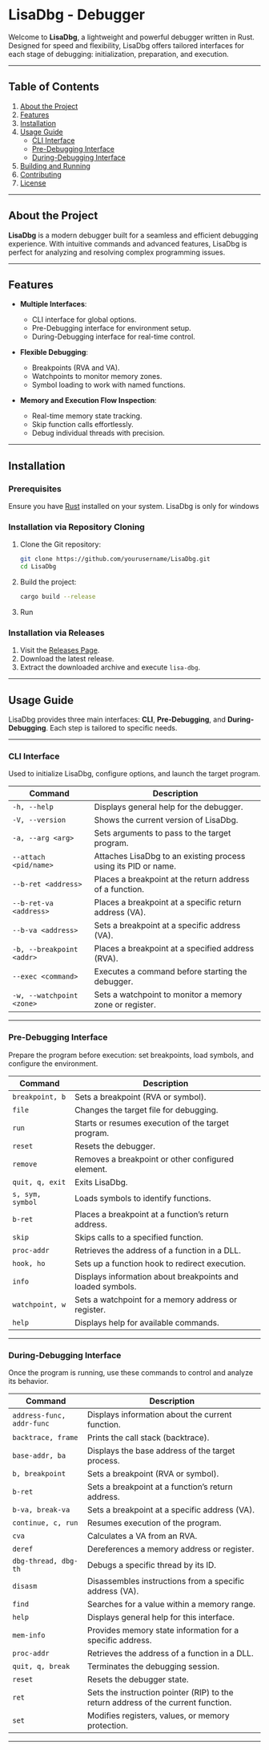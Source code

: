 # LisaDbg - Debugger

Welcome to **LisaDbg**, a lightweight and powerful debugger written in Rust. Designed for speed and flexibility, LisaDbg offers tailored interfaces for each stage of debugging: initialization, preparation, and execution.

---

## Table of Contents

1. [About the Project](#about-the-project)  
2. [Features](#features)  
3. [Installation](#installation)  
4. [Usage Guide](#usage-guide)  
   - [CLI Interface](#cli-interface)  
   - [Pre-Debugging Interface](#pre-debugging-interface)  
   - [During-Debugging Interface](#during-debugging-interface)  
5. [Building and Running](#building-and-running)  
6. [Contributing](#contributing)  
7. [License](#license)

---

## About the Project

**LisaDbg** is a modern debugger built for a seamless and efficient debugging experience. With intuitive commands and advanced features, LisaDbg is perfect for analyzing and resolving complex programming issues.

---

## Features

- **Multiple Interfaces**:  
  - CLI interface for global options.  
  - Pre-Debugging interface for environment setup.  
  - During-Debugging interface for real-time control.  

- **Flexible Debugging**:  
  - Breakpoints (RVA and VA).  
  - Watchpoints to monitor memory zones.  
  - Symbol loading to work with named functions.  

- **Memory and Execution Flow Inspection**:  
  - Real-time memory state tracking.  
  - Skip function calls effortlessly.  
  - Debug individual threads with precision.  

---

## Installation

### Prerequisites

Ensure you have [Rust](https://rustup.rs/) installed on your system. LisaDbg is only for windows

### Installation via Repository Cloning

1. Clone the Git repository:  
   ```bash
   git clone https://github.com/yourusername/LisaDbg.git
   cd LisaDbg
   ```

2. Build the project:  
   ```bash
   cargo build --release
   ```

3. Run

### Installation via Releases

1. Visit the [Releases Page](https://github.com/yourusername/LisaDbg/releases).  
2. Download the latest release.  
3. Extract the downloaded archive and execute `lisa-dbg`.

---

## Usage Guide

LisaDbg provides three main interfaces: **CLI**, **Pre-Debugging**, and **During-Debugging**. Each step is tailored to specific needs.

---

### CLI Interface

Used to initialize LisaDbg, configure options, and launch the target program.  

| **Command**               | **Description**                                                                  |
|---------------------------|----------------------------------------------------------------------------------|
| `-h, --help`              | Displays general help for the debugger.                                          |
| `-V, --version`           | Shows the current version of LisaDbg.                                            |
| `-a, --arg <arg>`         | Sets arguments to pass to the target program.                                    |
| `--attach <pid/name>`     | Attaches LisaDbg to an existing process using its PID or name.                   |
| `--b-ret <address>`       | Places a breakpoint at the return address of a function.                         |
| `--b-ret-va <address>`    | Places a breakpoint at a specific return address (VA).                           |
| `--b-va <address>`        | Sets a breakpoint at a specific address (VA).                                    |
| `-b, --breakpoint <addr>` | Places a breakpoint at a specified address (RVA).                                |
| `--exec <command>`        | Executes a command before starting the debugger.                                 |
| `-w, --watchpoint <zone>` | Sets a watchpoint to monitor a memory zone or register.                          |

---

### Pre-Debugging Interface

Prepare the program before execution: set breakpoints, load symbols, and configure the environment.  

| **Command**               | **Description**                                                                  |
|---------------------------|----------------------------------------------------------------------------------|
| `breakpoint, b`           | Sets a breakpoint (RVA or symbol).                                               |
| `file`                    | Changes the target file for debugging.                                           |
| `run`                     | Starts or resumes execution of the target program.                               |
| `reset`                   | Resets the debugger.                                                             |
| `remove`                  | Removes a breakpoint or other configured element.                                |
| `quit, q, exit`           | Exits LisaDbg.                                                                   |
| `s, sym, symbol`          | Loads symbols to identify functions.                                             |
| `b-ret`                   | Places a breakpoint at a function’s return address.                              |
| `skip`                    | Skips calls to a specified function.                                             |
| `proc-addr`               | Retrieves the address of a function in a DLL.                                    |
| `hook, ho`                | Sets up a function hook to redirect execution.                                   |
| `info`                    | Displays information about breakpoints and loaded symbols.                       |
| `watchpoint, w`           | Sets a watchpoint for a memory address or register.                              |
| `help`                    | Displays help for available commands.                                            |

---

### During-Debugging Interface

Once the program is running, use these commands to control and analyze its behavior.  

| **Command**               | **Description**                                                                  |
|---------------------------|----------------------------------------------------------------------------------|
| `address-func, addr-func` | Displays information about the current function.                                 |
| `backtrace, frame`        | Prints the call stack (backtrace).                                               |
| `base-addr, ba`           | Displays the base address of the target process.                                 |
| `b, breakpoint`           | Sets a breakpoint (RVA or symbol).                                               |
| `b-ret`                   | Sets a breakpoint at a function’s return address.                                |
| `b-va, break-va`          | Sets a breakpoint at a specific address (VA).                                    |
| `continue, c, run`        | Resumes execution of the program.                                                |
| `cva`                     | Calculates a VA from an RVA.                                                     |
| `deref`                   | Dereferences a memory address or register.                                       |
| `dbg-thread, dbg-th`      | Debugs a specific thread by its ID.                                              |
| `disasm`                  | Disassembles instructions from a specific address (VA).                          |
| `find`                    | Searches for a value within a memory range.                                      |
| `help`                    | Displays general help for this interface.                                        |
| `mem-info`                | Provides memory state information for a specific address.                        |
| `proc-addr`               | Retrieves the address of a function in a DLL.                                    |
| `quit, q, break`          | Terminates the debugging session.                                                |
| `reset`                   | Resets the debugger state.                                                       |
| `ret`                     | Sets the instruction pointer (RIP) to the return address of the current function.|
| `set`                     | Modifies registers, values, or memory protection.                                |

---
